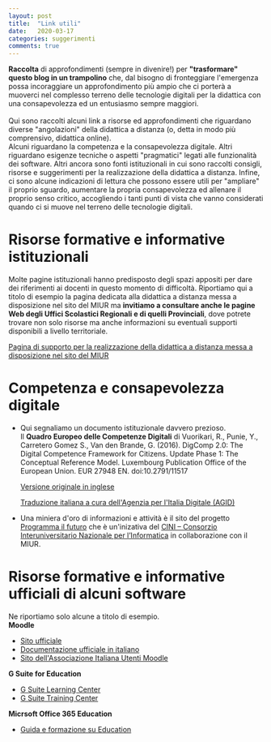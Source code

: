 ```yaml
---
layout: post
title:  "Link utili"
date:   2020-03-17 
categories: suggerimenti
comments: true
---
```


**Raccolta** di approfondimenti (sempre in divenire!) per **"trasformare" questo blog in un trampolino** che, dal bisogno di fronteggiare l'emergenza possa incoraggiare un approfondimento più ampio che ci porterà a muoverci nel complesso terreno delle tecnologie digitali per la didattica con una consapevolezza ed un entusiasmo sempre maggiori.
<br>
<br>
Qui sono raccolti alcuni link a risorse ed approfondimenti che riguardano diverse "angolazioni" della didattica a distanza (o, detta in modo più comprensivo, didattica online).<br>
Alcuni riguardano la competenza e la consapevolezza digitale. Altri riguardano esigenze tecniche o aspetti "pragmatici" legati alle funzionalità dei software. Altri ancora sono fonti istituzionali in cui sono raccolti consigli, risorse e suggerimenti per la realizzazione della didattica a distanza.
Infine, ci sono alcune indicazioni di lettura che possono essere utili per "ampliare" il proprio sguardo, aumentare la propria consapevolezza ed allenare il proprio senso critico, accogliendo i tanti punti di vista che vanno considerati quando ci si muove nel terreno delle tecnologie digitali.


# Risorse formative e informative istituzionali 
Molte pagine istituzionali hanno predisposto degli spazi appositi per dare dei riferimenti ai docenti in questo momento di difficoltà. 
Riportiamo qui a titolo di esempio la pagina dedicata alla didattica a distanza messa a disposizione nel sito del MIUR ma **invitiamo a consultare anche le pagine Web degli Uffici Scolastici Regionali e di quelli Provinciali**, dove potrete trovare non solo risorse ma anche informazioni su eventuali supporti disponibili a livello territoriale.

[Pagina di supporto per la realizzazione della didattica a distanza messa a disposizione nel sito del MIUR](https://www.istruzione.it/coronavirus/didattica-a-distanza.html)


# Competenza e consapevolezza digitale
* Qui segnaliamo un documento istituzionale davvero prezioso. <br>
Il **Quadro Europeo delle Competenze Digitali** di Vuorikari, R., Punie, Y., Carretero Gomez S., Van den Brande, G. (2016). DigComp 2.0: The Digital Competence Framework for Citizens. Update Phase 1: The Conceptual Reference Model. Luxembourg Publication Office of the European Union. EUR 27948 EN. doi:10.2791/11517

  [Versione originale in inglese](https://ec.europa.eu/jrc/en/digcomp/digital-competence-framework)

  [Traduzione italiana a cura dell'Agenzia per l'Italia Digitale (AGID)](https://competenze-digitali-docs.readthedocs.io/it/latest/doc/competenze_di_base/Intro_Modello_Europeo_DigComp_2_1.html)  

* Una miniera d'oro di informazioni e attività è il sito del progetto [Programma il futuro](https://programmailfuturo.it/) che è un'inizativa del [CINI – Consorzio Interuniversitario Nazionale per l’Informatica](https://www.consorzio-cini.it/index.php/it/) in collaborazione con il MIUR.

# Risorse formative e informative ufficiali di alcuni software
Ne riportiamo solo alcune a titolo di esempio. <br>
**Moodle**
* [Sito ufficiale](https://moodle.org/?lang=it)
* [Documentazione ufficiale in italiano](https://docs.moodle.org/35/it/Pagina_principale)
* [Sito dell'Associazione Italiana Utenti Moodle](https://www.aium.it/)

**G Suite for Education**
* [G Suite Learning Center](https://support.google.com/a/users/?hl=it#topic=9296556)
* [G Suite Training Center](https://teachercenter.withgoogle.com/training)

**Micrsoft Office 365 Education**
* [Guida e formazione su Education](https://support.office.com/it-it/education)
